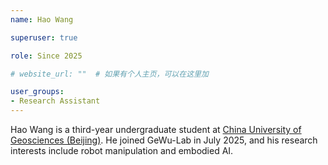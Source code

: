 ```yaml
---
name: Hao Wang

superuser: true

role: Since 2025

# website_url: ""  # 如果有个人主页，可以在这里加

user_groups:
- Research Assistant
---
```

Hao Wang is a third-year undergraduate student at [China University of Geosciences (Beijing)](https://www.cugb.edu.cn/). He joined GeWu-Lab in July 2025, and his research interests include robot manipulation and embodied AI.
